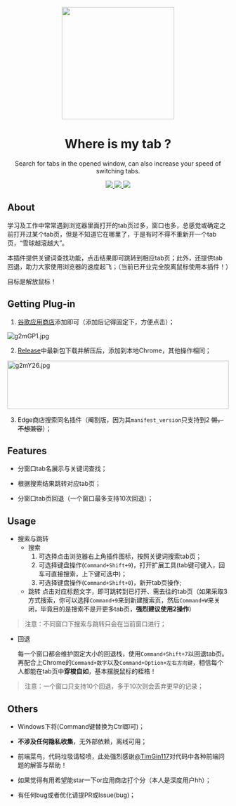 
<p align = "center">

<img src="https://z3.ax1x.com/2021/05/17/g2EMt0.png" width="256" />

</p>

<h1 align="center">Where is my tab ?</h1>

<div align = "center">

Search for tabs in the opened window, can also increase your speed of switching tabs.

<a href = "https://github.com/LEODPEN/Where-is-my-tab/"> <img src="https://img.shields.io/badge/version-1.4-orange"> </a>
<a href = "https://chrome.google.com/webstore/detail/where-is-my-tab/abccjdbmfpgocjjmebdjogoophngecfe?hl=zh-CN&authuser=0" > <img src="https://img.shields.io/badge/platform-chrome-red"> </a>
<a href = "https://github.com/LEODPEN/Where-is-my-tab/blob/main/LICENSE"> <img src="https://img.shields.io/github/license/LEODPEN/Where-is-my-tab"> </a>
</div>

## About

学习及工作中常常遇到浏览器里面打开的tab页过多，窗口也多，总感觉或确定之前打开过某个tab页，但是不知道它在哪里了，于是有时不得不重新开一个tab页，“雪球越滚越大”。

本插件提供关键词查找功能，点击结果即可跳转到相应tab页；此外，还提供tab回退，助力大家使用浏览器的速度起飞；（当前已开业完全脱离鼠标使用本插件！）

目标是解放鼠标！

## Getting Plug-in

1. [谷歌应用商店](https://chrome.google.com/webstore/detail/where-is-my-tab/abccjdbmfpgocjjmebdjogoophngecfe?hl=zh-CN&authuser=0)添加即可（添加后记得固定下，方便点击）；

<img src="https://z3.ax1x.com/2021/05/17/g2mGP1.jpg" alt="g2mGP1.jpg" />

2. [Release](https://github.com/LEODPEN/Where-is-my-tab/releases/tag/1.2)中最新包下载并解压后，添加到本地Chrome，其他操作相同；

<img src="https://z3.ax1x.com/2021/05/17/g2mY26.jpg" alt="g2mY26.jpg" height = "110" width = "100%"/>

3. Edge商店搜索同名插件（阉割版，因为其`manifest_version`只支持到2 ~~懒，不想兼容~~）；

## Features

+ 分窗口tab名展示与关键词查找；

+ 根据搜索结果跳转对应tab页；

+ 分窗口tab页回退（一个窗口最多支持10次回退）；

## Usage

+ 搜索与跳转
    + 搜索
        1. 可选择点击浏览器右上角插件图标，按照关键词搜索tab页；
        2. 可选择键盘操作(`Command+Shift+9`)，打开扩展工具(tab键可键入，回车可直接搜索，上下键可选中)；
        3. 可选择键盘操作(`Command+Shift+0`)，新开tab页操作;
    + 跳转
        点击对应标题文字，即可跳转到已打开、需去往的tab页（如果采取3方式搜索，你可以选择`Command+9`来到新建搜索页，然后`Command+W`来关闭，毕竟目的是搜索不是开更多tab页，**强烈建议使用2操作**）

> 注意：不同窗口下搜索与跳转只会在当前窗口进行；

+ 回退

    每一个窗口都会维护固定大小的回退栈，使用`Command+Shift+7`以回退tab页。再配合上Chrome的`Command+数字`以及`Command+Option+左右方向键`，相信每个人都能在tab页中**穿梭自如**，基本摆脱鼠标的桎梏！

> 注意：一个窗口只支持10个回退，多于10次则会丢弃更早的记录；

## Others

+ Windows下将(Command键替换为Ctrl即可)；

+ **不涉及任何隐私收集**，无外部依赖，离线可用；

+ 前端菜鸟，代码垃圾请轻喷，此处强烈感谢[@TimGin117](https://github.com/TimGin117)对代码中各种前端问题的解答与帮助！

+ 如果觉得有用希望能star一下or应用商店打个分（本人是深度用户hh）；

+ 有任何bug或者优化请提PR或Issue(bug)；
